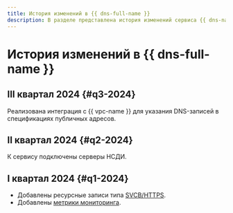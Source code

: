 ```yaml
---
title: История изменений в {{ dns-full-name }}
description: В разделе представлена история изменений сервиса {{ dns-name }}.
---
```


# История изменений в {{ dns-full-name }}

## III квартал 2024 {#q3-2024}

Реализована интеграция с {{ vpc-name }} для указания DNS-записей в спецификациях публичных адресов.

## II квартал 2024 {#q2-2024}

К сервису подключены серверы НСДИ.

## I квартал 2024 {#q1-2024}

* Добавлены ресурсные записи типа [SVCB/HTTPS](./concepts/resource-record.md#svcb-and-https-svcb-https).
* Добавлены [метрики мониторинга](./metrics.md).

